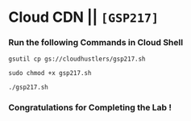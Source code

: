 # Cloud CDN || `[GSP217]`

### Run the following Commands in Cloud Shell

```
gsutil cp gs://cloudhustlers/gsp217.sh

sudo chmod +x gsp217.sh

./gsp217.sh
```

### Congratulations for Completing the Lab !
